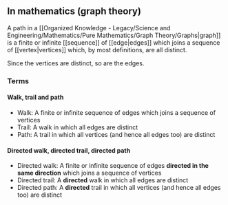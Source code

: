 ## In mathematics (graph theory)
A path in a [[Organized Knowledge - Legacy/Science and Engineering/Mathematics/Pure Mathematics/Graph Theory/Graphs|graph]] is a finite or infinite [[sequence]] of [[edge|edges]] which joins a sequence of [[vertex|vertices]] which, by most definitions, are all distinct.

Since the vertices are distinct, so are the edges.
### Terms
#### Walk, trail and path
- Walk: A finite or infinite sequence of edges which joins a sequence of vertices
- Trail: A walk in which all edges are distinct
- Path: A trail in which all vertices (and hence all edges too) are distinct
#### Directed walk, directed trail, directed path
- Directed walk: A finite or infinite sequence of edges **directed in the same direction** which joins a sequence of vertices
- Directed trail: A **directed** walk in which all edges are distinct
- Directed path: A **directed** trail in which all vertices (and hence all edges too) are distinct